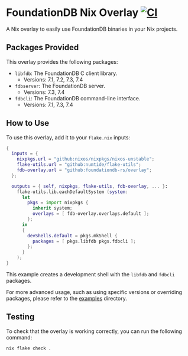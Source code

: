 # FoundationDB Nix Overlay [![CI](https://github.com/foundationdb-rs/overlay/actions/workflows/ci.yml/badge.svg)](https://github.com/foundationdb-rs/overlay/actions/workflows/ci.yml)

A Nix overlay to easily use FoundationDB binaries in your Nix projects.

## Packages Provided

This overlay provides the following packages:

*   `libfdb`: The FoundationDB C client library.
    *   Versions: 7.1, 7.2, 7.3, 7.4
*   `fdbserver`: The FoundationDB server.
    *   Versions: 7.3, 7.4
*   `fdbcli`: The FoundationDB command-line interface.
    *   Versions: 7.1, 7.3, 7.4

## How to Use

To use this overlay, add it to your `flake.nix` inputs:

```nix
{
  inputs = {
    nixpkgs.url = "github:nixos/nixpkgs/nixos-unstable";
    flake-utils.url = "github:numtide/flake-utils";
    fdb-overlay.url = "github:foundationdb-rs/overlay";
  };

  outputs = { self, nixpkgs, flake-utils, fdb-overlay, ... }:
    flake-utils.lib.eachDefaultSystem (system:
      let
        pkgs = import nixpkgs {
          inherit system;
          overlays = [ fdb-overlay.overlays.default ];
        };
      in
      {
        devShells.default = pkgs.mkShell {
          packages = [ pkgs.libfdb pkgs.fdbcli ];
        };
      }
    );
}
```

This example creates a development shell with the `libfdb` and `fdbcli` packages.

For more advanced usage, such as using specific versions or overriding packages, please refer to the [examples](./examples/) directory.

## Testing

To check that the overlay is working correctly, you can run the following command:

```bash
nix flake check .
```